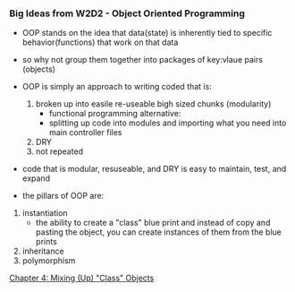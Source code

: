 ### Big Ideas from W2D2 - Object Oriented Programming

- OOP stands on the idea that data(state) is inherently tied to specific behavior(functions) that work on that data
- so why not group them together into packages of key:vlaue pairs (objects)
- OOP is simply an approach to writing coded that is:

  1. broken up into easile re-useable bigh sized chunks (modularity)
     - functional programming alternative:
     - splitting up code into modules and importing what you need into main controller files
  2. DRY
  3. not repeated

- code that is modular, resuseable, and DRY is easy to maintain, test, and expand

- the pillars of OOP are:

1. instantiation
   - the ability to create a "class" blue print and instead of copy and pasting the object, you can create instances of them from the blue prints
2. inheritance
3. polymorphism

[Chapter 4: Mixing (Up) "Class" Objects](https://github.com/getify/You-Dont-Know-JS/blob/1st-ed/this%20%26%20object%20prototypes/ch4.md)
